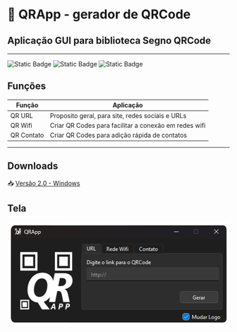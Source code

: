 # 📲 QRApp - gerador de QRCode
## Aplicação GUI para biblioteca Segno QRCode
----
![Static Badge](https://img.shields.io/badge/Python%20-%203.12-blue)
![Static Badge](https://img.shields.io/badge/library%20-%20segno%20qrcode%20-%20red)
![Static Badge](https://img.shields.io/badge/vers%C3%A3o%20-%202.0%20-%20blue)


## Funções
| Função     |  Aplicação           |
|------------|----------------------|
|  QR URL | Proposito geral, para site, redes sociais e URLs |
| QR Wifi | Criar QR Codes para facilitar a conexão em redes wifi |
| QR Contato| Criar QR Codes para adição rápida de contatos |

----

## Downloads

📥 [Versão 2.0 - Windows](https://github.com/alecsmelo/qrapp/releases/tag/aplicativos)

## Tela

<img src="https://github.com/alecsmelo/qrapp/blob/main/imagens/screenshot_01.png">
